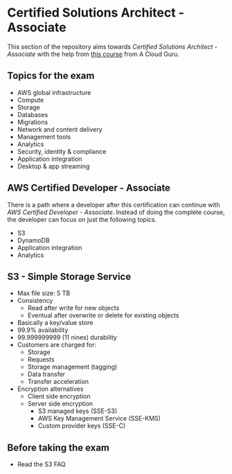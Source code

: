 # Certified Solutions Architect - Associate

This section of the repository aims towards _Certified Solutions Architect - Associate_ with the help from [this course](https://acloud.guru/course/aws-certified-solutions-architect-associate/dashboard) from A Cloud Guru.

## Topics for the exam

- AWS global infrastructure
- Compute
- Storage
- Databases
- Migrations
- Network and content delivery
- Management tools
- Analytics
- Security, identity & compliance
- Application integration
- Desktop & app streaming

## AWS Certified Developer - Associate

There is a path where a developer after this certification can continue with _AWS Certified Developer - Associate_. Instead of doing the complete course, the developer can focus on just the following topics.

- S3
- DynamoDB
- Application integration
- Analytics

## S3 - Simple Storage Service

- Max file size: 5 TB
- Consistency
  - Read after write for new objects
  - Eventual after overwrite or delete for existing objects
- Basically a key/value store
- 99.9% availability
- 99.999999999 (11 nines) durability
- Customers are charged for:
  - Storage
  - Requests
  - Storage management (tagging)
  - Data transfer
  - Transfer acceleration
- Encryption alternatives
  - Client side encryption
  - Server side encryption
    - S3 managed keys (SSE-S3)
    - AWS Key Management Service (SSE-KMS)
    - Custom provider keys (SSE-C)

## Before taking the exam

- Read the S3 FAQ
